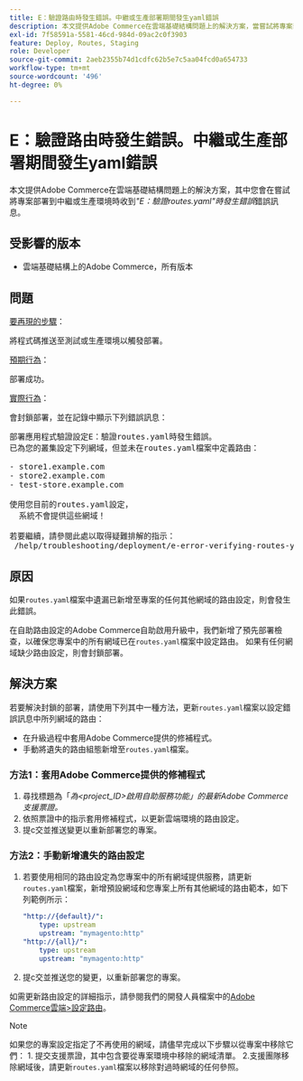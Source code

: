 ```yaml
---
title: E：驗證路由時發生錯誤。中繼或生產部署期間發生yaml錯誤
description: 本文提供Adobe Commerce在雲端基礎結構問題上的解決方案，當嘗試將專案部署到中繼或生產環境時，您會收到*"E：驗證路由時發生錯誤.yaml"*錯誤訊息。
exl-id: 7f58591a-5581-46cd-984d-09ac2c0f3903
feature: Deploy, Routes, Staging
role: Developer
source-git-commit: 2aeb2355b74d1cdfc62b5e7c5aa04fcd0a654733
workflow-type: tm+mt
source-wordcount: '496'
ht-degree: 0%

---
```


# E：驗證路由時發生錯誤。中繼或生產部署期間發生yaml錯誤

本文提供Adobe Commerce在雲端基礎結構問題上的解決方案，其中您會在嘗試將專案部署到中繼或生產環境時收到&#x200B;*&quot;E：驗證routes.yaml&quot;時發生錯誤*&#x200B;錯誤訊息。

## 受影響的版本

* 雲端基礎結構上的Adobe Commerce，所有版本

## 問題

<u>要再現的步驟</u>：

將程式碼推送至測試或生產環境以觸發部署。

<u>預期行為</u>：

部署成功。

<u>實際行為</u>：

會封鎖部署，並在記錄中顯示下列錯誤訊息：

<pre>部署應用程式驗證設定E：驗證routes.yaml時發生錯誤。
已為您的叢集設定下列網域，但並未在routes.yaml檔案中定義路由：

&#x200B;- store1.example.com
&#x200B;- store2.example.com
&#x200B;- test-store.example.com

使用您目前的routes.yaml設定，
  系統不會提供這些網域！

若要繼續，請參閱此處以取得疑難排解的指示：
 /help/troubleshooting/deployment/e-error-verifying-routes-yaml-error-during-staging-or-production-deploy.md</pre>

## 原因

如果`routes.yaml`檔案中遺漏已新增至專案的任何其他網域的路由設定，則會發生此錯誤。

在自助路由設定的Adobe Commerce自助啟用升級中，我們新增了預先部署檢查，以確保您專案中的所有網域已在`routes.yaml`檔案中設定路由。 如果有任何網域缺少路由設定，則會封鎖部署。

## 解決方案

若要解決封鎖的部署，請使用下列其中一種方法，更新`routes.yaml`檔案以設定錯誤訊息中所列網域的路由：

* 在升級過程中套用Adobe Commerce提供的修補程式。
* 手動將遺失的路由組態新增至`routes.yaml`檔案。

### 方法1：套用Adobe Commerce提供的修補程式

1. 尋找標題為「*為&lt;project\_ID>啟用自助服務功能」的最新Adobe Commerce支援票證。*
1. 依照票證中的指示套用修補程式，以更新雲端環境的路由設定。
1. 提с交並推送變更以重新部署您的專案。

### 方法2：手動新增遺失的路由設定

1. 若要使用相同的路由設定為您專案中的所有網域提供服務，請更新`routes.yaml`檔案，新增預設網域和您專案上所有其他網域的路由範本，如下列範例所示：

   ```yaml
   "http://{default}/":
       type: upstream
       upstream: "mymagento:http"
   "http://{all}/":
       type: upstream
       upstream: "mymagento:http"
   ```

1. 提с交並推送您的變更，以重新部署您的專案。

如需更新路由設定的詳細指示，請參閱我們的開發人員檔案中的[Adobe Commerce雲端>設定路由](https://experienceleague.adobe.com/zh-hant/docs/commerce-cloud-service/user-guide/configure/routes/routes-yaml)。

>[!NOTE]
>
>如果您的專案設定指定了不再使用的網域，請儘早完成以下步驟以從專案中移除它們： 1. 提交支援票證，其中包含要從專案環境中移除的網域清單。 2.支援團隊移除網域後，請更新`routes.yaml`檔案以移除對過時網域的任何參照。

